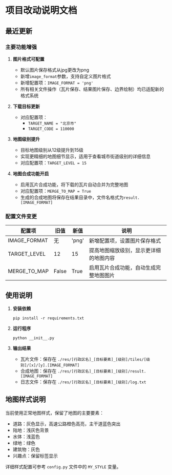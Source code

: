 # 项目改动说明文档

## 最近更新

### 主要功能增强

1. **图片格式可配置**
   - 默认图片保存格式从jpg更改为png
   - 新增`image_format`参数，支持自定义图片格式
   - 新增配置项：`IMAGE_FORMAT = 'png'`
   - 所有相关文件操作（瓦片保存、结果图片保存、边界绘制）均已适配新的格式系统

2. **下载目标更新**
   - 对应配置项：
     - `TARGET_NAME = "北京市"`
     - `TARGET_CODE = 110000`

3. **地图级别提升**
   - 目标地图级别从12级提升到15级
   - 实现更精细的地图细节显示，适用于查看城市街道级别的详细信息
   - 对应配置项：`TARGET_LEVEL = 15`

4. **地图合成功能开启**
   - 启用瓦片合成功能，将下载的瓦片自动合并为完整地图
   - 对应配置项：`MERGE_TO_MAP = True`
   - 生成的合成地图将保存在结果目录中，文件名格式为`result.[IMAGE_FORMAT]`

### 配置文件变更

| 配置项 | 旧值 | 新值 | 说明 |
|-------|------|------|------|
| IMAGE_FORMAT | 无 | 'png' | 新增配置项，设置图片保存格式 |
| TARGET_LEVEL | 12 | 15 | 提高地图缩放级别，显示更详细的地图内容 |
| MERGE_TO_MAP | False | True | 启用瓦片合成功能，自动生成完整地图图片 |

## 使用说明

1. **安装依赖**
   ```shell
   pip install -r requirements.txt
   ```

2. **运行程序**
   ```shell
   python __init__.py
   ```

3. **输出结果**
   - 瓦片文件：保存在 `./res/[行政区名]_[目标要素]_[级别]/tiles/[级别]/[x]/[y].[IMAGE_FORMAT]`
   - 合成地图：保存在 `./res/[行政区名]_[目标要素]_[级别]/result.[IMAGE_FORMAT]`
   - 日志文件：保存在 `./res/[行政区名]_[目标要素]_[级别]/log.txt`

## 地图样式说明

当前使用正常地图样式，保留了地图的主要要素：
- 道路：灰色显示，高速公路橙色高亮，主干道蓝色突出
- 陆地：浅灰色背景
- 水体：浅蓝色
- 绿地：绿色
- 建筑物：灰色
- 兴趣点：保留标签显示

详细样式配置可参考 `config.py` 文件中的 `MY_STYLE` 变量。